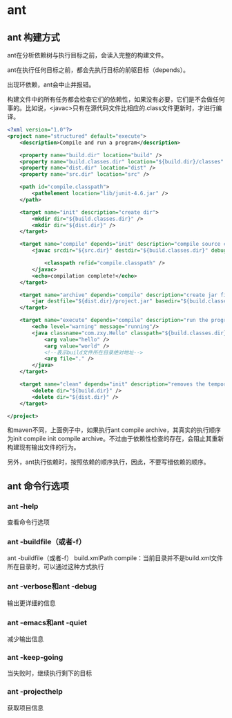 # ant

## ant 构建方式
ant在分析依赖树与执行目标之前，会读入完整的构建文件。

ant在执行任何目标之前，都会先执行目标的前驱目标（depends）。

出现环依赖，ant会中止并报错。

构建文件中的所有任务都会检查它们的依赖性，如果没有必要，它们是不会做任何事的。比如说，&lt;javac&gt;只有在源代码文件比相应的.class文件更新时，才进行编译。

```xml
<?xml version="1.0"?>
<project name="structured" default="execute">
    <description>Compile and run a program</description>

    <property name="build.dir" location="build" />
    <property name="build.classes.dir" location="${build.dir}/classes" />
    <property name="dist.dir" location="dist" />
    <property name="src.dir" location="src" />

    <path id="compile.classpath">
        <pathelement location="lib/junit-4.6.jar" />
    </path>

    <target name="init" description="create dir">
        <mkdir dir="${build.classes.dir}" />
        <mkdir dir="${dist.dir}" />
    </target>

    <target name="compile" depends="init" description="compile source code">
        <javac srcdir="${src.dir}" destdir="${build.classes.dir}" debug="true">

            <classpath refid="compile.classpath" />
        </javac>
        <echo>compilation complete!</echo>
    </target>

    <target name="archive" depends="compile" description="create jar file">
        <jar destfile="${dist.dir}/project.jar" basedir="${build.classes.dir}" />
    </target>

    <target name="execute" depends="compile" description="run the program">
        <echo level="warning" message="running"/>
        <java classname="com.zxy.Hello" classpath="${build.classes.dir}">
            <arg value="hello" />
            <arg value="world" />
            <!--表示build文件所在目录绝对地址-->
            <arg file="." />
        </java>
    </target>

    <target name="clean" depends="init" description="removes the temporary dir">
        <delete dir="${build.dir}" />
        <delete dir="${dist.dir}" />
    </target>

</project>
```
和maven不同，上面例子中，如果执行ant compile archive，其真实的执行顺序为init compile init compile archive。不过由于依赖性检查的存在，会阻止其重新构建现有输出文件的行为。

另外，ant执行依赖时，按照依赖的顺序执行，因此，不要写错依赖的顺序。

## ant 命令行选项

### ant -help
查看命令行选项

### ant -buildfile（或者-f） 

ant -buildfile（或者-f） build.xmlPath compile：当前目录并不是build.xml文件所在目录时，可以通过这种方式执行

### ant -verbose和ant -debug
输出更详细的信息

### ant -emacs和ant -quiet
减少输出信息

### ant -keep-going
当失败时，继续执行剩下的目标

### ant -projecthelp
获取项目信息











